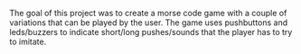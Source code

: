 The goal of this project was to create a morse code game
with a couple of variations that can be played by the user.
The game uses pushbuttons and leds/buzzers to indicate short/long
pushes/sounds that the player has to try to imitate.
